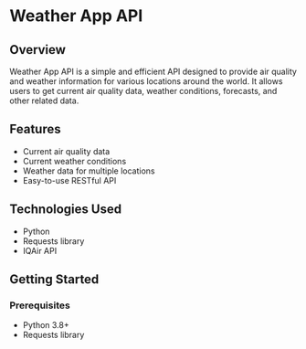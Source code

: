# Weather App API

## Overview

Weather App API is a simple and efficient API designed to provide air quality and weather information for various locations around the world. It allows users to get current air quality data, weather conditions, forecasts, and other related data.

## Features

- Current air quality data
- Current weather conditions
- Weather data for multiple locations
- Easy-to-use RESTful API

## Technologies Used

- Python
- Requests library
- IQAir API

## Getting Started

### Prerequisites

- Python 3.8+
- Requests library
